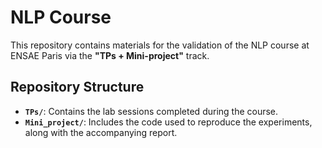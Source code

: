 # NLP Course 

This repository contains materials for the validation of the NLP course at ENSAE Paris via the **"TPs + Mini-project"** track.

## Repository Structure

- **`TPs/`**: Contains the lab sessions completed during the course.
- **`Mini_project/`**: Includes the code used to reproduce the experiments, along with the accompanying report.